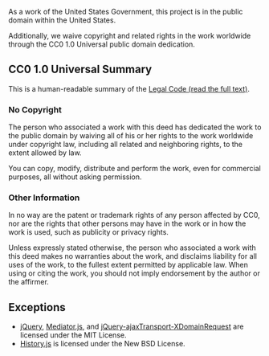 As a work of the United States Government, this project is in the
public domain within the United States.

Additionally, we waive copyright and related rights in the work
worldwide through the CC0 1.0 Universal public domain dedication.

## CC0 1.0 Universal Summary

This is a human-readable summary of the
[Legal Code (read the full text)](https://creativecommons.org/publicdomain/zero/1.0/legalcode).

### No Copyright

The person who associated a work with this deed has dedicated the work to
the public domain by waiving all of his or her rights to the work worldwide
under copyright law, including all related and neighboring rights, to the
extent allowed by law.

You can copy, modify, distribute and perform the work, even for commercial
purposes, all without asking permission.

### Other Information

In no way are the patent or trademark rights of any person affected by CC0,
nor are the rights that other persons may have in the work or in how the
work is used, such as publicity or privacy rights.

Unless expressly stated otherwise, the person who associated a work with
this deed makes no warranties about the work, and disclaims liability for
all uses of the work, to the fullest extent permitted by applicable law.
When using or citing the work, you should not imply endorsement by the
author or the affirmer.

## Exceptions
- [jQuery], [Mediator.js], and [jQuery-ajaxTransport-XDomainRequest] are
  licensed under the MIT License.
- [History.js] is licensed under the New BSD License.


[jQuery]: http://jquery.com
[Mediator.js]: https://github.com/ajacksified/Mediator.js/
[jQuery-ajaxTransport-XDomainRequest]: https://github.com/MoonScript/jQuery-ajaxTransport-XDomainRequest
[History.js]: https://github.com/browserstate/history.js/
